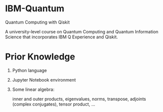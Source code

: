 # IBM-Quantum
Quantum Computing  with Qiskit

A university-level course on Quantum Computing and Quantum Information Science that incorporates IBM Q Experience and Qiskit. 

# Prior Knowledge
 1. Python language

 2. Jupyter Notebook environment

 3. Some linear algebra:

     inner and outer products, eigenvalues, norms, transpose, adjoints (complex conjugates), tensor product, ...
#     
